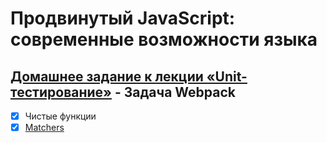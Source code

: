 # Продвинутый JavaScript: современные возможности языка
## [Домашнее задание к лекции «Unit-тестирование»](https://github.com/TomSG03/ajs-homeworks/tree/master/test-ci) - Задача Webpack
- [x] Чистые функции
- [x] [Matchers](https://github.com/TomSG03/Matchers)
